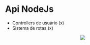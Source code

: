 <h1>Api NodeJs</h1>

<ul>
  <li>Controllers de usuário (x)</li>
  <li>Sistema de rotas (x)</li>
</ul>

<p align='center'>
  <img src="http://img.shields.io/static/v1?label=STATUS&message=EM%20DESENVOLVIMENTO&color=GREEN&style=for-the-badge"/>
</p>
